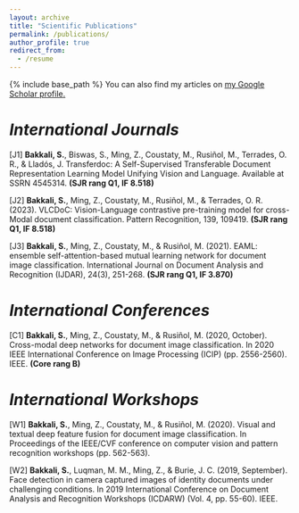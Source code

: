 ```yaml
---
layout: archive
title: "Scientific Publications"
permalink: /publications/
author_profile: true
redirect_from:
  - /resume
---
```


{% include base_path %}
You can also find my articles on <u><a href="https://scholar.google.com/citations?user=gO_Q48IAAAAJ&hl=fr">my Google Scholar profile</a>.</u>

<i> International Journals </i>
======

[J1] **Bakkali, S.**, Biswas, S., Ming, Z., Coustaty, M., Rusiñol, M., Terrades, O. R., & Lladós, J. Transferdoc: A Self-Supervised Transferable Document Representation Learning Model Unifying Vision and Language. Available at SSRN 4545314. **(SJR rang Q1, IF 8.518)**

[J2] **Bakkali, S.**, Ming, Z., Coustaty, M., Rusiñol, M., & Terrades, O. R. (2023). VLCDoC: Vision-Language contrastive pre-training model for cross-Modal document classification. Pattern Recognition, 139, 109419. **(SJR rang Q1, IF 8.518)**

[J3] **Bakkali, S.**, Ming, Z., Coustaty, M., & Rusiñol, M. (2021). EAML: ensemble self-attention-based mutual learning network for document image classification. International Journal on Document Analysis and Recognition (IJDAR), 24(3), 251-268. **(SJR rang Q1, IF 3.870)**

<i> International Conferences </i>
======

[C1] **Bakkali, S.**, Ming, Z., Coustaty, M., & Rusiñol, M. (2020, October). Cross-modal deep networks for document image classification. In 2020 IEEE International Conference on Image Processing (ICIP) (pp. 2556-2560). IEEE. **(Core rang B)**

<i> International Workshops </i>
======

[W1] **Bakkali, S.**, Ming, Z., Coustaty, M., & Rusiñol, M. (2020). Visual and textual deep feature fusion for document image classification. In Proceedings of the IEEE/CVF conference on computer vision and pattern recognition workshops (pp. 562-563).

[W2] **Bakkali, S.**, Luqman, M. M., Ming, Z., & Burie, J. C. (2019, September). Face detection in camera captured images of identity documents under challenging conditions. In 2019 International Conference on Document Analysis and Recognition Workshops (ICDARW) (Vol. 4, pp. 55-60). IEEE.